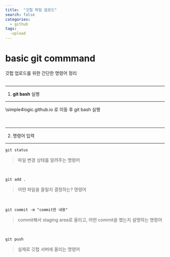 ```yaml
---
title:  "깃헙 파일 업로드"
search: false
categories: 
  - github
tags:
  -upload
---
```

basic git commmand
==============================

깃헙 업로드를 위한 간단한 명령어 정리
<br>
<br>
***

1. **git bash** 실행
---
\simple4logic.github.io 로 이동 후 git bash 실행   
<br>
<br>
***

2. 명령어 입력
----

```
git status
```
>파일 변경 상태를 알려주는 명령어 
<br>

```
git add .
```
>어떤 파일을 올릴지 결정하는? 명령어
<br>

```
git commit -m "commit한 내용"
```
> commit해서 staging area로 올리고, 어떤 commit을 했는지 설명하는 명령어
<br>

```
git push
```
> 실제로 깃헙 서버에 올리는 명령어



